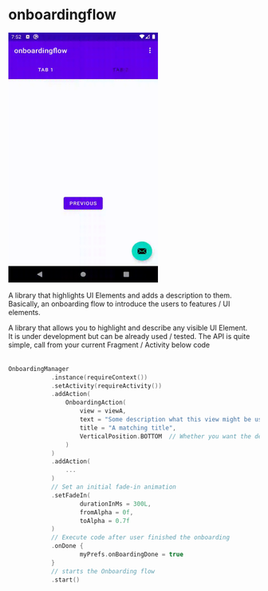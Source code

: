 # onboardingflow

<img src="onboardingflow-animation.gif" height="500" width="300"/>

A library that highlights UI Elements and adds a description to them. Basically, an onboarding flow to introduce the users to features / UI elements.

A library that allows you to highlight and describe any visible UI Element. <br/>
It is under development but can be already used / tested. The API is quite simple, call from your current Fragment / Activity below code

```kotlin

OnboardingManager
            .instance(requireContext())
            .setActivity(requireActivity())
            .addAction(
                OnboardingAction(
                    view = viewA,
                    text = "Some description what this view might be used for",
                    title = "A matching title",
                    VerticalPosition.BOTTOM  // Whether you want the description be displayed below or above the view
                )
            )
            .addAction(
                ...
            )
            // Set an initial fade-in animation
            .setFadeIn(
                    durationInMs = 300L, 
                    fromAlpha = 0f, 
                    toAlpha = 0.7f
            )
            // Execute code after user finished the onboarding
            .onDone {
                    myPrefs.onBoardingDone = true
            }
            // starts the Onboarding flow
            .start()
```
